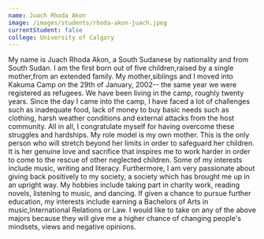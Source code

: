 ```yaml
---
name: Juach Rhoda Akon
image: /images/students/rhoda-akon-juach.jpeg
currentStudent: false
college: University of Calgary
---
```


My name is Juach Rhoda Akon, a South Sudanese by nationality and from South Sudan. I am the first born out of five children,raised by a single mother,from an extended family. My mother,siblings and I moved into Kakuma Camp on the 29th of January, 2002-- the same year we were registered as refugees. We have been living in the camp, roughly twenty years. Since the day I came into the camp, I have faced a lot of challenges such as inadequate food, lack of money to buy basic needs such as clothing, harsh weather conditions and external attacks from the host community. All in all, I congratulate myself for having overcome these struggles and hardships. My role model is my own mother. This is the only person who will stretch beyond her limits in order to safeguard her children. It is her genuine love and sacrifice that inspires me to work harder in order to come to the rescue of other neglected children. Some of my interests include music, writing and literacy. Furthermore, I am very passionate about giving back positively to my society, a society which has brought me up in an upright way. My hobbies include taking part in charity work, reading novels, listening to music, and dancing. If given a chance to pursue further education, my interests include earning a Bachelors of Arts in music,International Relations or Law. I would like to take on any of the above majors because they will give me a higher chance of changing people's mindsets, views and negative opinions.
